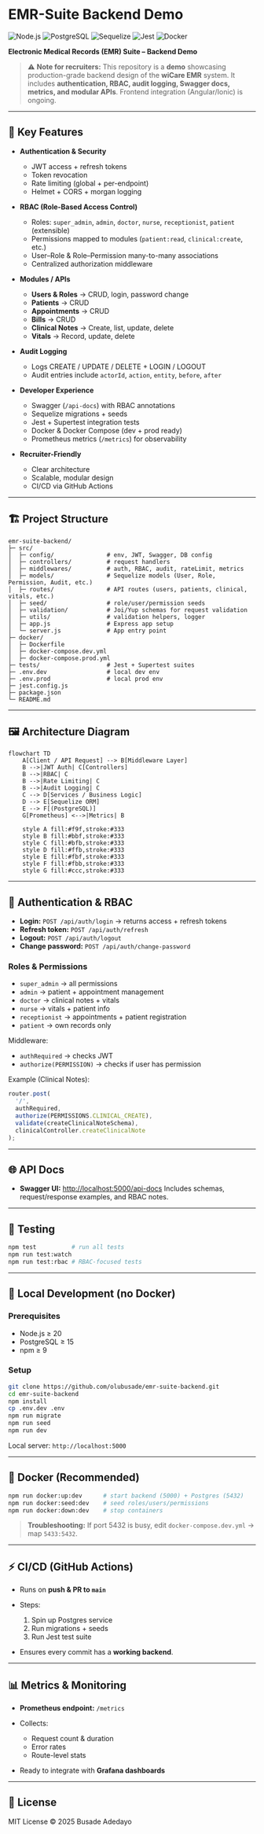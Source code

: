 
# EMR-Suite Backend Demo

![Node.js](https://img.shields.io/badge/Node.js-20.x-green?style=flat-square) ![PostgreSQL](https://img.shields.io/badge/PostgreSQL-15-blue?style=flat-square) ![Sequelize](https://img.shields.io/badge/ORM-Sequelize-lightblue?style=flat-square) ![Jest](https://img.shields.io/badge/Testing-Jest-orange?style=flat-square) ![Docker](https://img.shields.io/badge/Docker-Ready-blue?style=flat-square)

**Electronic Medical Records (EMR) Suite – Backend Demo**

> ⚠️ **Note for recruiters:** This repository is a **demo** showcasing production-grade backend design of the **wiCare EMR** system.
> It includes **authentication, RBAC, audit logging, Swagger docs, metrics, and modular APIs**.
> Frontend integration (Angular/Ionic) is ongoing.

---

## 🌟 Key Features

* **Authentication & Security**

  * JWT access + refresh tokens
  * Token revocation
  * Rate limiting (global + per-endpoint)
  * Helmet + CORS + morgan logging
* **RBAC (Role-Based Access Control)**

  * Roles: `super_admin`, `admin`, `doctor`, `nurse`, `receptionist`, `patient` (extensible)
  * Permissions mapped to modules (`patient:read`, `clinical:create`, etc.)
  * User–Role & Role–Permission many-to-many associations
  * Centralized authorization middleware
* **Modules / APIs**

  * **Users & Roles** → CRUD, login, password change
  * **Patients** → CRUD
  * **Appointments** → CRUD
  * **Bills** → CRUD
  * **Clinical Notes** → Create, list, update, delete
  * **Vitals** → Record, update, delete
* **Audit Logging**

  * Logs CREATE / UPDATE / DELETE + LOGIN / LOGOUT
  * Audit entries include `actorId`, `action`, `entity`, `before`, `after`
* **Developer Experience**

  * Swagger (`/api-docs`) with RBAC annotations
  * Sequelize migrations + seeds
  * Jest + Supertest integration tests
  * Docker & Docker Compose (dev + prod ready)
  * Prometheus metrics (`/metrics`) for observability
* **Recruiter-Friendly**

  * Clear architecture
  * Scalable, modular design
  * CI/CD via GitHub Actions

---

## 🏗️ Project Structure

```
emr-suite-backend/
├─ src/
│  ├─ config/               # env, JWT, Swagger, DB config
│  ├─ controllers/          # request handlers
│  ├─ middlewares/          # auth, RBAC, audit, rateLimit, metrics
│  ├─ models/               # Sequelize models (User, Role, Permission, Audit, etc.)
│  ├─ routes/               # API routes (users, patients, clinical, vitals, etc.)
│  ├─ seed/                 # role/user/permission seeds
│  ├─ validation/           # Joi/Yup schemas for request validation
│  ├─ utils/                # validation helpers, logger
│  ├─ app.js                # Express app setup
│  └─ server.js             # App entry point
├─ docker/
│  ├─ Dockerfile
│  ├─ docker-compose.dev.yml
│  ├─ docker-compose.prod.yml
├─ tests/                   # Jest + Supertest suites
├─ .env.dev                 # local dev env
├─ .env.prod                # local prod env
├─ jest.config.js
├─ package.json
└─ README.md
```

---

## 🖼️ Architecture Diagram

```mermaid
flowchart TD
    A[Client / API Request] --> B[Middleware Layer]
    B -->|JWT Auth| C[Controllers]
    B -->|RBAC| C
    B -->|Rate Limiting| C
    B -->|Audit Logging| C
    C --> D[Services / Business Logic]
    D --> E[Sequelize ORM]
    E --> F[(PostgreSQL)]
    G[Prometheus] <-->|Metrics| B

    style A fill:#f9f,stroke:#333
    style B fill:#bbf,stroke:#333
    style C fill:#bfb,stroke:#333
    style D fill:#ffb,stroke:#333
    style E fill:#fbf,stroke:#333
    style F fill:#fbb,stroke:#333
    style G fill:#ccc,stroke:#333
```

---

## 🔐 Authentication & RBAC

* **Login:** `POST /api/auth/login` → returns access + refresh tokens
* **Refresh token:** `POST /api/auth/refresh`
* **Logout:** `POST /api/auth/logout`
* **Change password:** `POST /api/auth/change-password`

### Roles & Permissions

* `super_admin` → all permissions
* `admin` → patient + appointment management
* `doctor` → clinical notes + vitals
* `nurse` → vitals + patient info
* `receptionist` → appointments + patient registration
* `patient` → own records only

Middleware:

* `authRequired` → checks JWT
* `authorize(PERMISSION)` → checks if user has permission

Example (Clinical Notes):

```js
router.post(
  '/',
  authRequired,
  authorize(PERMISSIONS.CLINICAL_CREATE),
  validate(createClinicalNoteSchema),
  clinicalController.createClinicalNote
);
```

---

## 🌐 API Docs

* **Swagger UI:** [http://localhost:5000/api-docs](http://localhost:5000/api-docs)
  Includes schemas, request/response examples, and RBAC notes.

---

## 🧪 Testing

```bash
npm test          # run all tests
npm run test:watch
npm run test:rbac # RBAC-focused tests
```

---

## 🚀 Local Development (no Docker)

### Prerequisites

* Node.js ≥ 20
* PostgreSQL ≥ 15
* npm ≥ 9

### Setup

```bash
git clone https://github.com/olubusade/emr-suite-backend.git
cd emr-suite-backend
npm install
cp .env.dev .env
npm run migrate
npm run seed
npm run dev
```

Local server: `http://localhost:5000`

---

## 🐳 Docker (Recommended)

```bash
npm run docker:up:dev      # start backend (5000) + Postgres (5432)
npm run docker:seed:dev    # seed roles/users/permissions
npm run docker:down:dev    # stop containers
```

> **Troubleshooting:**
> If port 5432 is busy, edit `docker-compose.dev.yml` → map `5433:5432`.

---

## ⚡ CI/CD (GitHub Actions)

* Runs on **push & PR to `main`**
* Steps:

  1. Spin up Postgres service
  2. Run migrations + seeds
  3. Run Jest test suite
* Ensures every commit has a **working backend**.

---

## 📊 Metrics & Monitoring

* **Prometheus endpoint:** `/metrics`
* Collects:

  * Request count & duration
  * Error rates
  * Route-level stats
* Ready to integrate with **Grafana dashboards**

---

## 📜 License

MIT License © 2025 Busade Adedayo


